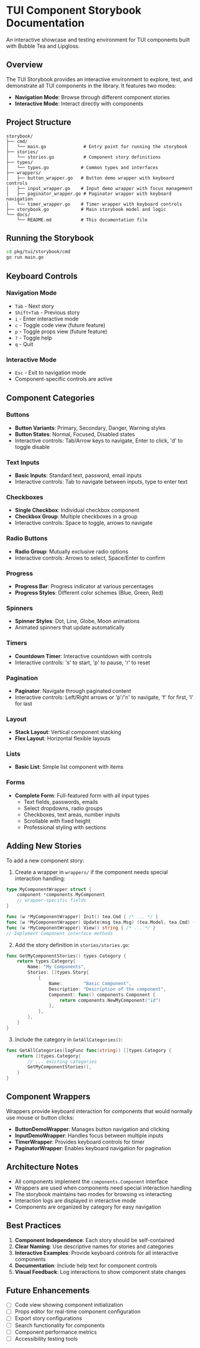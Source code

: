 # TUI Component Storybook Documentation

An interactive showcase and testing environment for TUI components built with Bubble Tea and Lipgloss.

## Overview

The TUI Storybook provides an interactive environment to explore, test, and demonstrate all TUI components in the library. It features two modes:
- **Navigation Mode**: Browse through different component stories
- **Interactive Mode**: Interact directly with components

## Project Structure

```
storybook/
├── cmd/
│   └── main.go              # Entry point for running the storybook
├── stories/
│   └── stories.go           # Component story definitions
├── types/
│   └── types.go            # Common types and interfaces
├── wrappers/
│   ├── button_wrapper.go   # Button demo wrapper with keyboard controls
│   ├── input_wrapper.go    # Input demo wrapper with focus management
│   ├── paginator_wrapper.go # Paginator wrapper with keyboard navigation
│   └── timer_wrapper.go    # Timer wrapper with keyboard controls
├── storybook.go            # Main storybook model and logic
└── docs/
    └── README.md           # This documentation file
```

## Running the Storybook

```bash
cd pkg/tui/storybook/cmd
go run main.go
```

## Keyboard Controls

### Navigation Mode
- `Tab` - Next story
- `Shift+Tab` - Previous story
- `i` - Enter interactive mode
- `c` - Toggle code view (future feature)
- `p` - Toggle props view (future feature)
- `?` - Toggle help
- `q` - Quit

### Interactive Mode
- `Esc` - Exit to navigation mode
- Component-specific controls are active

## Component Categories

### Buttons
- **Button Variants**: Primary, Secondary, Danger, Warning styles
- **Button States**: Normal, Focused, Disabled states
- Interactive controls: Tab/Arrow keys to navigate, Enter to click, 'd' to toggle disable

### Text Inputs
- **Basic Inputs**: Standard text, password, email inputs
- Interactive controls: Tab to navigate between inputs, type to enter text

### Checkboxes
- **Single Checkbox**: Individual checkbox component
- **Checkbox Group**: Multiple checkboxes in a group
- Interactive controls: Space to toggle, arrows to navigate

### Radio Buttons
- **Radio Group**: Mutually exclusive radio options
- Interactive controls: Arrows to select, Space/Enter to confirm

### Progress
- **Progress Bar**: Progress indicator at various percentages
- **Progress Styles**: Different color schemes (Blue, Green, Red)

### Spinners
- **Spinner Styles**: Dot, Line, Globe, Moon animations
- Animated spinners that update automatically

### Timers
- **Countdown Timer**: Interactive countdown with controls
- Interactive controls: 's' to start, 'p' to pause, 'r' to reset

### Pagination
- **Paginator**: Navigate through paginated content
- Interactive controls: Left/Right arrows or 'p'/'n' to navigate, 'f' for first, 'l' for last

### Layout
- **Stack Layout**: Vertical component stacking
- **Flex Layout**: Horizontal flexible layouts

### Lists
- **Basic List**: Simple list component with items

### Forms
- **Complete Form**: Full-featured form with all input types
  - Text fields, passwords, emails
  - Select dropdowns, radio groups
  - Checkboxes, text areas, number inputs
  - Scrollable with fixed height
  - Professional styling with sections

## Adding New Stories

To add a new component story:

1. Create a wrapper in `wrappers/` if the component needs special interaction handling:
```go
type MyComponentWrapper struct {
    component *components.MyComponent
    // wrapper-specific fields
}

func (w *MyComponentWrapper) Init() tea.Cmd { /* ... */ }
func (w *MyComponentWrapper) Update(msg tea.Msg) (tea.Model, tea.Cmd) { /* ... */ }
func (w *MyComponentWrapper) View() string { /* ... */ }
// Implement Component interface methods
```

2. Add the story definition in `stories/stories.go`:
```go
func GetMyComponentStories() types.Category {
    return types.Category{
        Name: "My Components",
        Stories: []types.Story{
            {
                Name:        "Basic Component",
                Description: "Description of the component",
                Component: func() components.Component {
                    return components.NewMyComponent("id")
                },
            },
        },
    }
}
```

3. Include the category in `GetAllCategories()`:
```go
func GetAllCategories(logFunc func(string)) []types.Category {
    return []types.Category{
        // ... existing categories
        GetMyComponentStories(),
    }
}
```

## Component Wrappers

Wrappers provide keyboard interaction for components that would normally use mouse or button clicks:

- **ButtonDemoWrapper**: Manages button navigation and clicking
- **InputDemoWrapper**: Handles focus between multiple inputs
- **TimerWrapper**: Provides keyboard controls for timer
- **PaginatorWrapper**: Enables keyboard navigation for pagination

## Architecture Notes

- All components implement the `components.Component` interface
- Wrappers are used when components need special interaction handling
- The storybook maintains two modes for browsing vs interacting
- Interaction logs are displayed in interactive mode
- Components are organized by category for easy navigation

## Best Practices

1. **Component Independence**: Each story should be self-contained
2. **Clear Naming**: Use descriptive names for stories and categories
3. **Interactive Examples**: Provide keyboard controls for all interactive components
4. **Documentation**: Include help text for component controls
5. **Visual Feedback**: Log interactions to show component state changes

## Future Enhancements

- [ ] Code view showing component initialization
- [ ] Props editor for real-time component configuration
- [ ] Export story configurations
- [ ] Search functionality for components
- [ ] Component performance metrics
- [ ] Accessibility testing tools